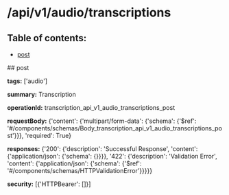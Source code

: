 # /api/v1/audio/transcriptions

## Table of contents:
- [post](#post)

<a name="post" />
## post

**tags:** ['audio']

**summary:** Transcription

**operationId:** transcription_api_v1_audio_transcriptions_post

**requestBody:** {'content': {'multipart/form-data': {'schema': {'$ref': '#/components/schemas/Body_transcription_api_v1_audio_transcriptions_post'}}}, 'required': True}

**responses:** {'200': {'description': 'Successful Response', 'content': {'application/json': {'schema': {}}}}, '422': {'description': 'Validation Error', 'content': {'application/json': {'schema': {'$ref': '#/components/schemas/HTTPValidationError'}}}}}

**security:** [{'HTTPBearer': []}]

